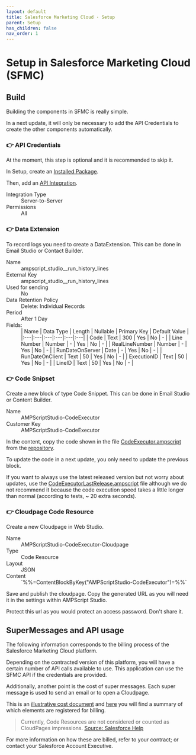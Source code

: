 ```yaml
---
layout: default
title: Salesforce Marketing Cloud · Setup
parent: Setup
has_children: false
nav_order: 1
---
```


# Setup in Salesforce Marketing Cloud (SFMC)

## Build
Building the components in SFMC is really simple.

In a next update, it will only be necessary to add the API Credentials to create the other components automatically.

### 👉 API Credentials
At the moment, this step is optional and it is recommended to skip it.

In Setup, create an [Installed Package](https://developer.salesforce.com/docs/marketing/marketing-cloud/guide/install-packages.html).

Then, add an [API Integration](https://developer.salesforce.com/docs/marketing/marketing-cloud/guide/create-integration-enhanced.html).

<dl>
  <dt>Integration Type</dt>
  <dd>Server-to-Server</dd>
  <dt>Permissions</dt>
  <dd>All</dd>
</dl>

### 👉 Data Extension
To record logs you need to create a DataExtension.
This can be done in Email Studio or Contact Builder.

<dl>
  <dt>Name</dt>
  <dd>ampscript_studio__run_history_lines</dd>
  <dt>External Key</dt>
  <dd>ampscript_studio__run_history_lines</dd>
  <dt>Used for sending</dt>
  <dd>No</dd>
  <dt>Data Retention Policy</dt>
  <dd>Delete: Individual Records</dd>
  <dt>Period</dt>
  <dd>After 1 Day</dd>
  <dt>Fields:</dt>
  <dd>
| Name | Data Type | Length | Nullable | Primary Key | Default Value |
|:---|:---|:---|:---|:---|:---|
| Code | Text | 300 | Yes | No | - |
| Line Number | Number | - | Yes | No | - |
| RealLineNumber | Number | - | Yes | No | - |
| RunDateOnServer | Date | - | Yes | No | - |
| RunDateOnClient | Text | 50 | Yes | No | - |
| ExecutionID | Text | 50 | Yes | No | - |
| LineID | Text | 50 | Yes | No | - |
  </dd>
</dl>


### 👉 Code Snipset
Create a new block of type Code Snippet.
This can be done in Email Studio or Content Builder.

<dl>
  <dt>Name</dt>
  <dd>AMPScriptStudio-CodeExecutor</dd>
  <dt>Customer Key</dt>
  <dd>AMPScriptStudio-CodeExecutor</dd>
</dl>

In the content, copy the code shown in the file [CodeExecutor.ampscript](https://github.com/PabloFacciano/ampscript-studio-public/blob/main/core/CodeExecutor.ampscript) from the [repository](https://github.com/PabloFacciano/ampscript-studio-public).

To update the code in a next update, you only need to update the previous block.

If you want to always use the latest released version but not worry about updates, use the [CodeExecutorLastRelease.ampscript](https://github.com/PabloFacciano/ampscript-studio-public/blob/main/core/CodeExecutor.ampscript) file although we do not recommend it because the code execution speed takes a little longer than normal (according to tests, ~ 20 extra seconds).

### 👉 Cloudpage Code Resource
Create a new Cloudpage in Web Studio.

<dl>
  <dt>Name</dt>
  <dd>AMPScriptStudio-CodeExecutor-Cloudpage</dd>
  <dt>Type</dt>
  <dd>Code Resource</dd>
  <dt>Layout</dt>
  <dd>JSON</dd>
  <dt>Content</dt>
  <dd>
  `%%=ContentBlockByKey("AMPScriptStudio-CodeExecutor")=%%`
  </dd>
</dl>

Save and publish the cloudpage.
Copy the generated URL as you will need it in the settings within AMPScript Studio.

Protect this url as you would protect an access password. Don't share it.

## SuperMessages and API usage

The following information corresponds to the billing process of the Salesforce Marketing Cloud platform.

Depending on the contracted version of this platform, you will have a certain number of API calls available to use. This application can use the SFMC API if the credentials are provided.

Additionally, another point is the cost of super messages. Each super message is used to send an email or to open a Cloudpage.

This is an [illustrative cost document](https://www.salesforce.com/content/dam/web/en_us/www/assets/pdf/misc/super-messages-excluding-sms-mms-august172021.pdf) and [here](https://help.salesforce.com/s/articleView?id=sf.mc_overview_data_usage.htm&type=5) you will find a summary of which elements are registered for billing. 

> Currently, Code Resources are not considered or counted as CloudPages impressions.
[Source: Salesforce Help](https://help.salesforce.com/s/articleView?id=sf.mc_overview_data_usage.htm&type=5#:~:text=Currently%2C%20Code%20Resources%20are%20not%20considered%20or%20counted%20as%20CloudPages%20impressions.)

For more information on how these are billed, refer to your contract; or contact your Salesforce Account Executive.
